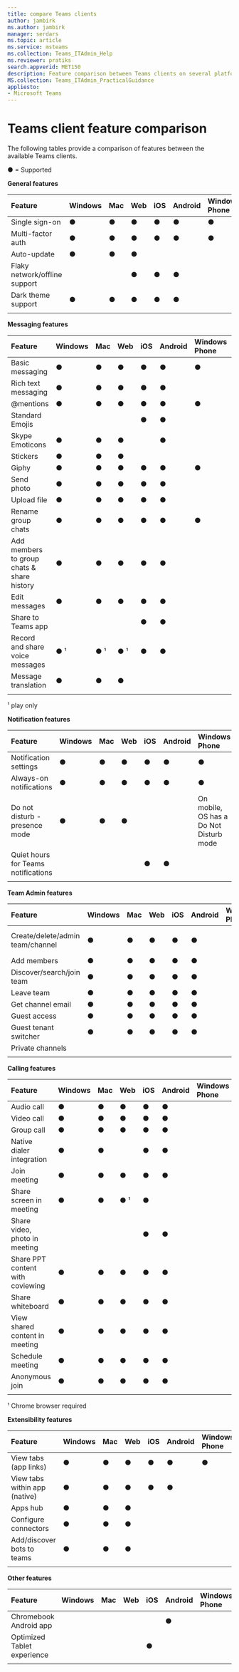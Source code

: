 ```yaml
---
title: compare Teams clients
author: jambirk
ms.author: jambirk
manager: serdars
ms.topic: article
ms.service: msteams
ms.collection: Teams_ITAdmin_Help
ms.reviewer: pratiks
search.appverid: MET150
description: Feature comparison between Teams clients on several platforms.
MS.collection: Teams_ITAdmin_PracticalGuidance
appliesto:
- Microsoft Teams
---  
```


# Teams client feature comparison

The following tables provide a comparison of features between the available Teams clients. 

● = Supported

**General features**

|Feature|Windows|Mac |Web |iOS |Android|Windows Phone|Comment|
|:--- |:--- |:---|:---|:---|:--- |:---|:---|
|Single sign-on               |●|●|●|●|●|●| |
|Multi-factor auth            |●|●|●|●|●|●| |
|Auto-update                  |●|●|●| | | | |
|Flaky network/offline support| | |●|●|●| | |
|Dark theme support           |●|●|●|●|●| | |
|||||||||

**Messaging features**

|Feature|Windows|Mac |Web |iOS |Android|Windows Phone|Comment|
|:--- |:--- |:---|:---|:---|:--- |:---|:---|
|Basic messaging                           |●|●|●|●|●|●| |
|Rich text messaging                       |●|●|●|●|●| | |
|@mentions                                 |●|●|●|●|●|●| |
|Standard Emojis                           | | | |●|●| | |
|Skype Emoticons                           |●|●|●| |●| | |
|Stickers                                  |●|●|●| | | | |
|Giphy                                     |●|●|●|●|●|●| |
|Send photo                                |●|●|●|●|●| | |
|Upload file                               |●|●|●|●|●| | |
|Rename group chats                        |●|●|●|●|●|●| |
|Add members to group chats & share history|●|●|●|●|●| | |
|Edit messages                             |●|●|●|●|●| | |
|Share to Teams app                        | | | |●|●| | |
|Record and share voice messages           |● &sup1;|● &sup1;| ● &sup1;|●|●|||
|Message translation|●|●|●|||||
|||||||||

&sup1; play only

**Notification features** 

|Feature|Windows|Mac |Web |iOS |Android|Windows Phone|Comment|
|:--- |:--- |:---|:---|:---|:--- |:---|:---|
|Notification settings               |●|●|●|●|●|●||
|Always-on notifications             |●|●|●|●|●|●||
|Do not disturb - presence mode      |●|●|●| | |On mobile, OS has a Do Not Disturb mode|
|Quiet hours for Teams notifications | | | |●|●|||
|||||||||

**Team Admin features**

|Feature|Windows|Mac |Web |iOS |Android|Windows Phone|Comment|
|:--- |:--- |:---|:---|:---|:--- |:---|:---|
|Create/delete/admin team/channel|●|●|●|●|●| |On mobile, can't add DLs/groups|
|Add members                     |●|●|●|●|●| | |
|Discover/search/join team       |●|●|●|●|●| | |
|Leave team                      |●|●|●|●|●| | |
|Get channel email               |●|●|●|●|●| | |
|Guest access                    |●|●|●|●|●| | |
|Guest tenant switcher           |●|●|●|●|●| | |
|Private channels                | | | | | | | |
|||||||||

**Calling features**

|Feature|Windows|Mac |Web |iOS |Android|Windows Phone|Comment|
|:--- |:--- |:---|:---|:---|:--- |:---|:---|
|Audio call                      |●|●|●|●|●|||
|Video call                      |●|●|●|●|●|||
|Group call                      |●|●|●|●|●|||
|Native dialer integration       |●|●||●|●|||
|Join meeting                    |●|●|●|●|●|||
|Share screen in meeting         |●|●|● &sup1;|●| | | |
|Share video, photo in meeting   | | | |●|●| | |
|Share PPT content with coviewing|●|●|●|●|●|||
|Share whiteboard                |●|●|●|●|●|||
|View shared content in meeting  |●|●|●|●|●|||
|Schedule meeting                |●|●|●|●|●|||
|Anonymous join                  |●|●|●|●|●|||
|||||||||

&sup1; Chrome browser required

**Extensibility features**

|Feature|Windows|Mac|Web|iOS|Android|Windows Phone|Comment|
|:--- |:--- |:---|:---|:---|:--- |:---|:---|
|View tabs (app links)        |●|●|●|●|●|●| |
|View tabs within app (native)|●|●|●|●|●| | |
|Apps hub                     |●|●|●| | | | |
|Configure connectors         |●|●|●| | | | |
|Add/discover bots to teams   |●|●|●| | | | |
|||||||||

**Other features**

|Feature|Windows|Mac |Web |iOS |Android|Windows Phone|Comment|
|:--- |:--- |:---|:---|:---|:--- |:---|:---|
|Chromebook Android app     | | | | |●| ||
|Optimized Tablet experience| | | |●| | ||
|||||||||
